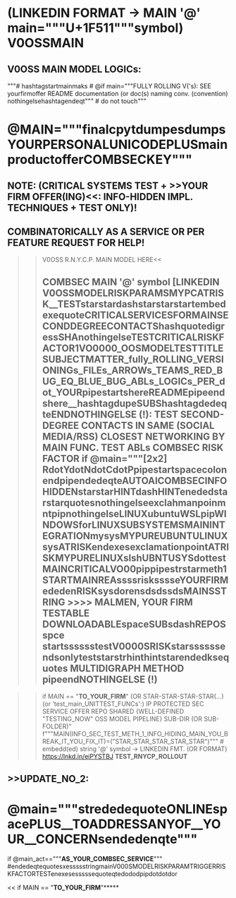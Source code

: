 # (LINKEDIN FORMAT -> MAIN '@' main="""U+1F511"""symbol) V0OSSMAIN
##  V0OSS MAIN MODEL LOGICs:
"""# hashtagstartmainmaks # @if main="""FULLY ROLLING V('s): SEE yourfirmoffer README documentation (or doc(s) naming conv. (convention) nothingelsehashtagendeqt""" # do not touch"""

# @MAIN="""finalcpytdumpesdumpsYOURPERSONALUNICODEPLUSmainproductofferCOMBSECKEY"""

##  NOTE: (CRITICAL SYSTEMS TEST + >>YOUR FIRM OFFER(ING)<<: INFO-HIDDEN IMPL. TECHNIQUES + TEST ONLY)!
## COMBINATORICALLY AS A SERVICE OR PER FEATURE REQUEST FOR HELP!
>>V0OSS R.N.Y.C.P. MAIN MODEL HERE<<
>>
>>## COMBSEC MAIN '@' symbol [LINKEDIN V0OSSMODELRISKPARAMSMYPCATRISK__TESTstarstardashstarstarstartembedexequoteCRITICALSERVICESFORMAINSECONDDEGREECONTACTShashquotedigressSHAnothingelseTESTCRITICALRISKFACTOR1VO0000_OOSMODELTESTTITLESUBJECTMATTER_fully_ROLLING_VERSIONINGs_FILEs_ARROWs_TEAMS_RED_BUG_EQ_BLUE_BUG_ABLs_LOGICs_PER_dot_YOURpipestartshereREADMEpipeendshere__hashtagdupeSUBShashtagdedeqteENDNOTHINGELSE (!): TEST SECOND-DEGREE CONTACTS IN SAME (SOCIAL MEDIA/RSS) CLOSEST NETWORKING BY MAIN FUNC. TEST ABLs COMBSEC RISK FACTOR if @main="""[2x2] RdotYdotNdotCdotPpipestartspacecolonendpipendedeqteAUTOAICOMBSECINFOHIDDENstarstarHINTdashHINTenededstarstarquotesnothingelseexclahmanpoinmntpipnothingelseLINUXubuntuWSLpipWINDOWSforLINUXSUBSYSTEMSMAININTEGRATIONmysysMYPUREUBUNTULINUXsysATRISKendexesexclamationpointATRISKMYPURELINUXslshUBNTUSYSdottestMAINCRITICALVO00pippipestrstarmeth1STARTMAINREAssssrisksssseYOURFIRMededenRISKsysdorensdsdssdsMAINSSTRING >>>> MALMEN, YOUR FIRM TESTABLE DOWNLOADABLEspaceSUBsdashREPOSspce startsssssstestV0000SRISKstarssssssendsonlyteststarstrhinthintstarendedksequotes **MULTIDIGRAPH METHOD pipeendNOTHINGELSE** (!)

>> if MAIN == "__TO_YOUR_FIRM__" (OR STAR-STAR-STAR-STAR(...) (or 'test_main_UNITTEST_FUNCs':) IP PROTECTED SEC SERVICE OFFER REPO SHARED {WELL-DEFINED "TESTING_NOW" OSS MODEL PIPELINE} SUB-DIR (OR SUB-FOLDER)"
f"""MAIN(INFO_SEC_TEST_METH_1_INFO_HIDING_MAIN_YOU_BREAK_IT_YOU_FIX_IT)=("STAR_STAR_STAR_STAR_STAR")""" # embedd(ed) string '@' symbol 
-> LINKEDIN FMT. (OR FORMAT)
https://lnkd.in/eiPYSTBJ
__TEST_RNYCP_ROLLOUT__

## >>UPDATE_NO_2:

# @main="""strededequoteONLINEspacePLUS__TOADDRESSANYOF__YOUR__CONCERNsendedenqte"""

if @main_act=="""__AS_YOUR_COMBSEC_SERVICE__""" #endedeqtequotesxessssstringmainV000SMODELRISKPARAMTRIGGERRISKFACTORTESTenexesesssssequoteqtedododpipdotdotdor

<< if MAIN == "__TO_YOUR_FIRM__"*****
